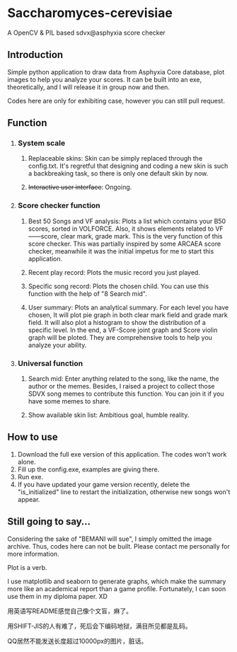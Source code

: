 # Saccharomyces-cerevisiae

A OpenCV &amp; PIL based sdvx@asphyxia score checker

## Introduction

Simple python application to draw data from  Asphyxia  Core database, plot images to help you analyze your scores. It can be built into an exe, theoretically, and I will release it in group now and then. 

Codes here are only for exhibiting case, however you can still pull request.

## Function

1. ### System scale

   1. Replaceable skins: Skin can be simply replaced through the config.txt. It's regretful that designing and coding a new skin is such a backbreaking task, so there is only one default skin by now.
   
   2. ~~Interactive user interface~~: Ongoing.

2. ### Score checker function

   1. Best 50 Songs and VF analysis: Plots a list which contains your B50 scores, sorted in VOLFORCE. Also, it shows elements related to VF——score, clear mark, grade mark.
      This is the very function of this score checker. This was partially inspired by some ARCAEA score checker, meanwhile it was the initial impetus for me to start this application.
   
   2. Recent play record: Plots the music record you just played. 
   
   3. Specific song record: Plots the chosen child. You can use this function with the help of "8 Search mid".
   
   4. User summary: Plots an analytical summary. For each level you have chosen, It will plot pie graph in both clear mark field and grade mark field. It will also plot a histogram to show the distribution of a specific level. In the end, a VF-Score joint graph and Score violin graph will be ploted. They are comprehensive tools to help you analyze your ability.

3. ### Universal function

   1. Search mid: Enter anything related to the song, like the name, the author or the memes. Besides, I raised a project to collect those SDVX song memes to contribute this function. You can join it if you have some memes to share.
   
   2. Show available skin list: Ambitious goal, humble reality.

## How to use

1. Download the full exe version of this application. The codes won't work alone.
2. Fill up the config.exe, examples are giving there.
3. Run exe.
4. If you have updated your game version recently, delete the "is_initialized" line to restart the initialization, otherwise new songs won't appear. 

## Still going to say…

Considering the sake of "BEMANI will sue", I simply omitted the image archive. Thus, codes here can not be built. Please contact me personally for more information.

Plot is a verb.

I use matplotlib and seaborn to generate graphs, which make the summary more like an academical report than a game profile. Fortunately, I can soon use them in my diploma paper. XD

用英语写README感觉自己像个文盲，麻了。

用SHIFT-JIS的人有难了，死后会下编码地狱，满目所见都是乱码。

QQ居然不能发送长度超过10000px的图片，脏话。

